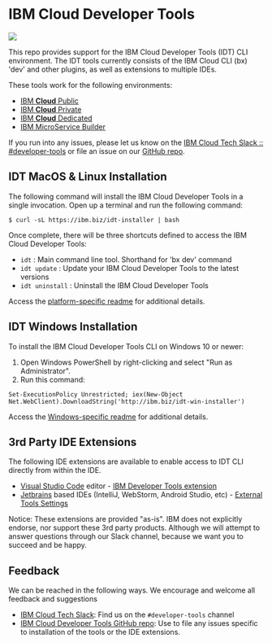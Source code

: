 # IBM Cloud Developer Tools

[![](https://img.shields.io/badge/IBM%20Cloud-powered-blue.svg)](https://bluemix.net)

This repo provides support for the IBM Cloud Developer Tools (IDT) CLI environment. The IDT tools currently consists of the IBM Cloud CLI (bx) 'dev' and other plugins, as well as extensions to multiple IDEs.

These tools work for the following environments:
- [IBM **Cloud** Public](https://www.ibm.com/cloud-computing/)
- [IBM **Cloud** Private](https://www.ibm.com/cloud-computing/products/ibm-cloud-private/)
- [IBM **Cloud** Dedicated](https://www.ibm.com/cloud-computing/bluemix/dedicated)
- [IBM MicroService Builder](https://developer.ibm.com/microservice-builder/)

If you run into any issues, please let us know on the [IBM Cloud Tech Slack :: #developer-tools](https://slack-invite-ibm-cloud-tech.mybluemix.net/) or file an issue on our [GitHub repo](https://github.com/IBM-Cloud/ibm-cloud-developer-tools).



## IDT MacOS &amp; Linux Installation

The following command will install the IBM Cloud Developer Tools in a single invocation. Open up a terminal and run the following command:

```
$ curl -sL https://ibm.biz/idt-installer | bash
```

Once complete, there will be three shortcuts defined to access the IBM Cloud Developer Tools:
- `idt` : Main command line tool. Shorthand for 'bx dev' command
- `idt update` : Update your IBM Cloud Developer Tools to the latest versions
- `idt uninstall` : Uninstall the IBM Cloud Developer Tools

Access the [platform-specific readme](./linux-installer/README.md) for additional details.



## IDT Windows Installation

To install the IBM Cloud Developer Tools CLI on Windows 10 or newer:

1. Open Windows PowerShell by right-clicking and select "Run as Administrator".
2. Run this command:
```
Set-ExecutionPolicy Unrestricted; iex(New-Object Net.WebClient).DownloadString('http://ibm.biz/idt-win-installer')
```

Access the [Windows-specific readme](./windows-installer/README.md) for additional details.


## 3rd Party IDE Extensions

The following IDE extensions are available to enable access to IDT CLI directly from within the IDE.

- [Visual Studio Code](https://code.visualstudio.com/) editor - [IBM Developer Tools extension](https://marketplace.visualstudio.com/items?itemName=IBM.ibm-developer)
- [Jetbrains](https://www.jetbrains.com) based IDEs (IntelliJ, WebStorm, Android Studio, etc) - [External Tools Settings](./jetbrains)

Notice: These extensions are provided "as-is". IBM does not explicitly endorse, nor support these 3rd party products. Although we will attempt to answer questions through our Slack channel, because we want you to succeed and be happy.



## Feedback

We can be reached in the following ways.  We encourage and welcome all feedback and suggestions
- [IBM Cloud Tech Slack](https://slack-invite-ibm-cloud-tech.mybluemix.net/): Find us on the `#developer-tools` channel
- [IBM Cloud Developer Tools GitHub repo](https://github.com/IBM-Cloud/ibm-cloud-developer-tools): Use to file any issues specific to installation of the tools or the IDE extensions.

